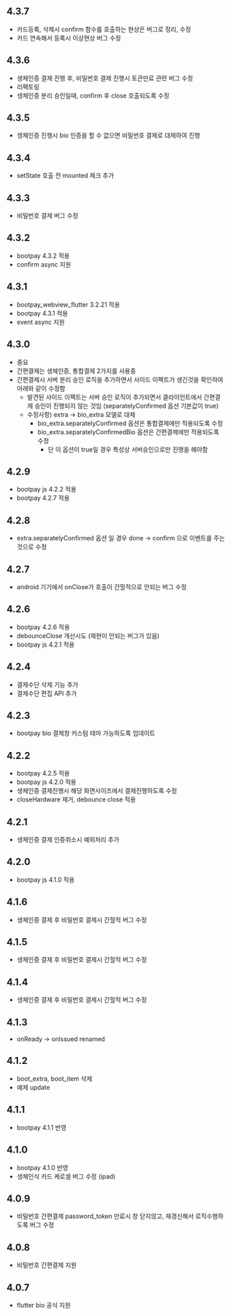 ## 4.3.7
* 카드등록, 삭제시 confirm 함수를 호출하는 현상은 버그로 정리, 수정  
* 카드 연속해서 등록시 이상현상 버그 수정 

## 4.3.6
* 생체인증 결제 진행 후, 비밀번호 결제 진행시 토큰만료 관련 버그 수정
* 리팩토링 
* 생체인증 분리 승인일때, confirm 후 close 호출되도록 수정 

## 4.3.5
* 셍체인증 진행시 bio 인증을 할 수 없으면 비밀번호 결제로 대체하여 진행 

## 4.3.4
* setState 호출 전 mounted 체크 추가 

## 4.3.3
* 비밀번호 결제 버그 수정 

## 4.3.2
* bootpay 4.3.2 적용
* confirm async 지원

## 4.3.1
* bootpay_webview_flutter 3.2.21 적용 
* bootpay 4.3.1 적용 
* event async 지원 

## 4.3.0
* 중요 
* 간편결제는 생체인증, 통합결제 2가지를 사용중 
* 간편결제시 서버 분리 승인 로직을 추가하면서 사이드 이펙트가 생긴것을 확인하여 아래와 같이 수정함
  * 발견된 사이드 이펙트는 서버 승인 로직이 추가되면서 클라이언트에서 간편결제 승인이 진행되지 않는 것임 (separatelyConfirmed 옵션 기본값이 true)
  * 수정사항) extra -> bio_extra 모델로 대체 
    * bio_extra.separatelyConfirmed 옵션은 통합결제에만 적용되도록 수정 
    * bio_extra.separatelyConfirmedBio 옵션은 간편결제에만 적용되도록 수정 
      - 단 이 옵션이 true일 경우 특성상 서버승인으로만 진행을 해야함 

## 4.2.9
* bootpay js 4.2.2 적용 
* bootpay 4.2.7 적용 

## 4.2.8
* extra.separatelyConfirmed 옵션 일 경우 done -> confirm 으로 이벤트를 주는 것으로 수정 

## 4.2.7
* android 기기에서 onClose가 호출이 간헐적으로 안되는 버그 수정 

## 4.2.6
* bootpay 4.2.6 적용 
* debounceClose 개선시도 (재현이 안되는 버그가 있음)
* bootpay js 4.2.1 적용

## 4.2.4
* 결제수단 삭제 기능 추가 
* 결제수단 편집 API 추가 

## 4.2.3
* bootpay bio 결제창 커스텀 테마 가능하도록 업데이트 

## 4.2.2
* bootpay 4.2.5 적용
* bootpay js 4.2.0 적용
* 생체인증 결제진행시 해당 화면사이즈에서 결제진행하도록 수정
* closeHardware 제거, debounce close 적용 

## 4.2.1
* 생체인증 결제 인증취소시 예외처리 추가 

## 4.2.0
* bootpay js 4.1.0 적용 

## 4.1.6
* 생체인증 결제 후 비밀번호 결제시 간헐적 버그 수정

## 4.1.5
* 생체인증 결제 후 비밀번호 결제시 간헐적 버그 수정

## 4.1.4
* 생체인증 결제 후 비밀번호 결제시 간헐적 버그 수정 

## 4.1.3
* onReady -> onIssued renamed

## 4.1.2
* boot_extra, boot_item 삭제 
* 예제 update 

## 4.1.1
* bootpay 4.1.1 반영

## 4.1.0
* bootpay 4.1.0 반영 
* 생체인식 카드 케로셀 버그 수정 (ipad)


## 4.0.9
* 비밀번호 간편결제 password_token 만료시 창 닫지않고, 재갱신해서 로직수행하도록 버그 수정 

## 4.0.8
* 비밀번호 간편결제 지원

## 4.0.7
* flutter bio 공식 지원 
